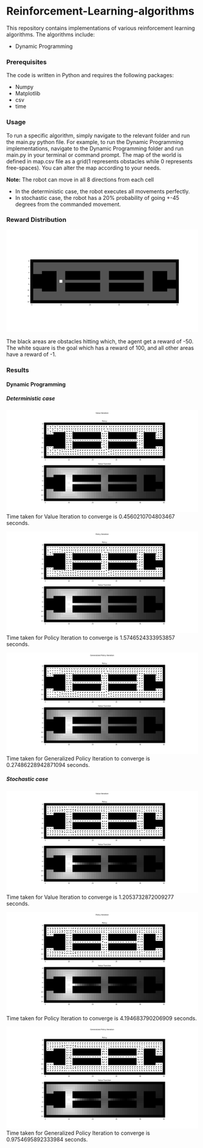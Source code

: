 # Reinforcement-Learning-algorithms

This repository contains implementations of various reinforcement learning algorithms. The algorithms include:
- Dynamic Programming

### Prerequisites
The code is written in Python and requires the following packages:
- Numpy
- Matplotlib
- csv
- time

### Usage
To run a specific algorithm, simply navigate to the relevant folder and run the main.py python file. For example, to run the Dynamic Programming implementations, navigate to the Dynamic Programming folder and run main.py in your terminal or command prompt. The map of the world is defined in map.csv file as a grid(1 represents obstacles while 0 represents free-spaces). You can alter the map according to your needs.

**Note:** The robot can move in all 8 directions from each cell

- In the deterministic case, the robot executes all movements perfectly.
- In stochastic case, the robot has a 20% probability of going +-45 degrees from the commanded movement.

### Reward Distribution
![alt text](https://github.com/mayankbansal82/Reinforcement-Learning-algorithms/blob/main/images/map_DP.png)

The black areas are obstacles hitting which, the agent get a reward of -50. The white square is the goal which has a reward of 100, and all other areas have a reward of -1.

### Results

#### Dynamic Programming

##### Deterministic case
![alt text](https://github.com/mayankbansal82/Reinforcement-Learning-algorithms/blob/main/images/Discrete_VI.png)
Time taken for Value Iteration to converge is 0.4560210704803467 seconds.

![alt text](https://github.com/mayankbansal82/Reinforcement-Learning-algorithms/blob/main/images/Discrete_PI.png)
Time taken for Policy Iteration to converge is 1.5746524333953857 seconds.


![alt text](https://github.com/mayankbansal82/Reinforcement-Learning-algorithms/blob/main/images/Discrete_GPI.png)
Time taken for Generalized Policy Iteration to converge is 0.27486228942871094 seconds.

##### Stochastic case
![alt text](https://github.com/mayankbansal82/Reinforcement-Learning-algorithms/blob/main/images/Sto_VI.png)
Time taken for Value Iteration to converge is 1.2053732872009277 seconds.

![alt text](https://github.com/mayankbansal82/Reinforcement-Learning-algorithms/blob/main/images/Sto_PI.png)
Time taken for Policy Iteration to converge is 4.194683790206909 seconds.

![alt text](https://github.com/mayankbansal82/Reinforcement-Learning-algorithms/blob/main/images/Sto_GPI.png)
Time taken for Generalized Policy Iteration to converge is 0.9754695892333984 seconds.
 



